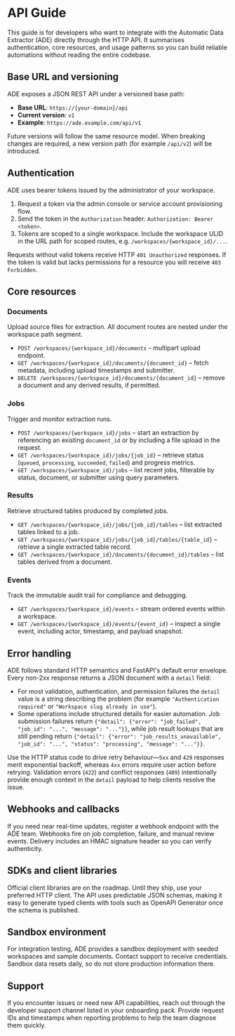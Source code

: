 # API Guide

This guide is for developers who want to integrate with the Automatic Data Extractor (ADE) directly through the HTTP API. It summarises authentication, core resources, and usage patterns so you can build reliable automations without reading the entire codebase.

## Base URL and versioning

ADE exposes a JSON REST API under a versioned base path:

- **Base URL**: `https://{your-domain}/api`
- **Current version**: `v1`
- **Example**: `https://ade.example.com/api/v1`

Future versions will follow the same resource model. When breaking changes are required, a new version path (for example `/api/v2`) will be introduced.

## Authentication

ADE uses bearer tokens issued by the administrator of your workspace.

1. Request a token via the admin console or service account provisioning flow.
2. Send the token in the `Authorization` header: `Authorization: Bearer <token>`.
3. Tokens are scoped to a single workspace. Include the workspace ULID in the URL path for scoped routes, e.g. `/workspaces/{workspace_id}/...`.

Requests without valid tokens receive HTTP `401 Unauthorized` responses. If the token is valid but lacks permissions for a resource you will receive `403 Forbidden`.

## Core resources

### Documents

Upload source files for extraction. All document routes are nested under the workspace path segment.

- `POST /workspaces/{workspace_id}/documents` – multipart upload endpoint.
- `GET /workspaces/{workspace_id}/documents/{document_id}` – fetch metadata, including upload timestamps and submitter.
- `DELETE /workspaces/{workspace_id}/documents/{document_id}` – remove a document and any derived results, if permitted.

### Jobs

Trigger and monitor extraction runs.

- `POST /workspaces/{workspace_id}/jobs` – start an extraction by referencing an existing `document_id` or by including a file upload in the request.
- `GET /workspaces/{workspace_id}/jobs/{job_id}` – retrieve status (`queued`, `processing`, `succeeded`, `failed`) and progress metrics.
- `GET /workspaces/{workspace_id}/jobs` – list recent jobs, filterable by status, document, or submitter using query parameters.

### Results

Retrieve structured tables produced by completed jobs.

- `GET /workspaces/{workspace_id}/jobs/{job_id}/tables` – list extracted tables linked to a job.
- `GET /workspaces/{workspace_id}/jobs/{job_id}/tables/{table_id}` – retrieve a single extracted table record.
- `GET /workspaces/{workspace_id}/documents/{document_id}/tables` – list tables derived from a document.

### Events

Track the immutable audit trail for compliance and debugging.

- `GET /workspaces/{workspace_id}/events` – stream ordered events within a workspace.
- `GET /workspaces/{workspace_id}/events/{event_id}` – inspect a single event, including actor, timestamp, and payload snapshot.

## Error handling

ADE follows standard HTTP semantics and FastAPI's default error envelope. Every non-2xx response returns a JSON document with a `detail` field:

- For most validation, authentication, and permission failures the `detail` value is a string describing the problem (for example `"Authentication required"` or `"Workspace slug already in use"`).
- Some operations include structured details for easier automation. Job submission failures return `{"detail": {"error": "job_failed", "job_id": "...", "message": "..."}}`, while job result lookups that are still pending return `{"detail": {"error": "job_results_unavailable", "job_id": "...", "status": "processing", "message": "..."}}`.

Use the HTTP status code to drive retry behaviour—`5xx` and `429` responses merit exponential backoff, whereas `4xx` errors require user action before retrying. Validation errors (`422`) and conflict responses (`409`) intentionally provide enough context in the `detail` payload to help clients resolve the issue.

## Webhooks and callbacks

If you need near real-time updates, register a webhook endpoint with the ADE team. Webhooks fire on job completion, failure, and manual review events. Delivery includes an HMAC signature header so you can verify authenticity.

## SDKs and client libraries

Official client libraries are on the roadmap. Until they ship, use your preferred HTTP client. The API uses predictable JSON schemas, making it easy to generate typed clients with tools such as OpenAPI Generator once the schema is published.

## Sandbox environment

For integration testing, ADE provides a sandbox deployment with seeded workspaces and sample documents. Contact support to receive credentials. Sandbox data resets daily, so do not store production information there.

## Support

If you encounter issues or need new API capabilities, reach out through the developer support channel listed in your onboarding pack. Provide request IDs and timestamps when reporting problems to help the team diagnose them quickly.
